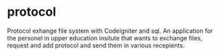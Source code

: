 # protocol
Protocol exhange file system with Codeigniter and sql.
An application for the personel in upper education insitute that wants to 
exchange files, request and add protocol and send them in various recepients.
